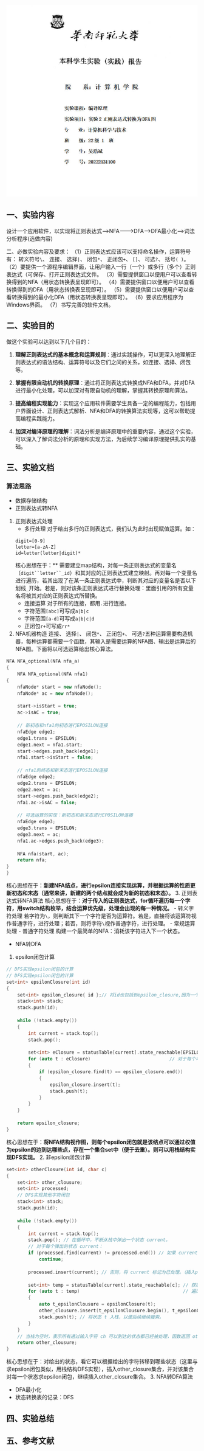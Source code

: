 ![images](cover_ex2.jpg)
## 一、实验内容
设计一个应用软件，以实现将正则表达式-->NFA--->DFA-->DFA最小化-->词法分析程序(选做内容)

二、必做实验内容及要求：
 （1）正则表达式应该可以支持命名操作，运算符号有： 转义符号`\`、 连接、 选择`|`、  闭包`*`、  正闭包`+`、  `[]`、 可选`?`、 括号`( )`。
 （2）要提供一个源程序编辑界面，让用户输入一行（一个）或多行（多个）正则表达式（可保存、打开正则表达式文件。
 （3）需要提供窗口以便用户可以查看转换得到的NFA（用状态转换表呈现即可）。
 （4）需要提供窗口以便用户可以查看转换得到的DFA（用状态转换表呈现即可）。
 （5）需要提供窗口以便用户可以查看转换得到的最小化DFA（用状态转换表呈现即可）。
 （6）要求应用程序为Windows界面。
 （7）书写完善的软件文档。
## 二、实验目的
做这个实验可以达到以下几个目的：

1. **理解正则表达式的基本概念和运算规则**：通过实践操作，可以更深入地理解正则表达式的语法结构、运算符号以及它们之间的关系，如连接、选择、闭包等。

2. **掌握有限自动机的转换原理**：通过将正则表达式转换成NFA和DFA，并对DFA进行最小化处理，可以加深对有限自动机的理解，掌握其转换原理和算法。

3. **提高编程实现能力**：实现这个应用软件需要学生具备一定的编程能力，包括用户界面设计、正则表达式解析、NFA和DFA的转换算法实现等，这可以帮助提高编程实践能力。

4. **加深对编译原理的理解**：词法分析是编译原理中的重要内容，通过这个实验，可以深入了解词法分析的原理和实现方法，为后续学习编译原理提供扎实的基础。

## 三、实验文档
### 算法思路
-  数据存储结构
- 正则表达式转NFA
1. 正则表达式处理
    - 多行处理
    对于给出多行的正则表达式，我们认为此时出现赋值运算。如：
    ```
    digit=[0-9]
    letter=[a-zA-Z]
    id=letter(letter|digit)*
    ```
    核心思想在于：** 需要建立map结构，对每一条正则表达式的变量名（`digit``letter``_id`）和其对应的正则表达式建立映射。再对每一个变量名进行遍历，若其出现了在某一条正则表达式中，判断其对应的变量名是否以下划线`_`开始。若是，则对该条正则表达式进行替换处理：里面引用的所有变量名将被其对应的正则表达式所替换。
    - 连接运算
    对于所有的连接，都用`.`进行连接。
    - 字符范围`[abc]`可写成`a|b|c`
    - 字符范围`[a-d]`可写成`a|b|c|d`
    - 正闭包`r+`可写成`rr*`
2. NFA机器构造
连接、 选择`|`、  闭包`*`、  正闭包`+`、  可选`?`五种运算需要构造机器，每种运算都需要一个函数，其输入是需要运算的NFA图、输出是运算后的NFA图。下面将以可选运算给出核心算法。
```C++
NFA NFA_optional(NFA nfa_a)
{
    NFA NFA_optional(NFA nfa1)
{
    nfaNode* start = new nfaNode();
    nfaNode* ac = new nfaNode();

    start->isStart = true;
    ac->isAC = true;

    // 新初态和nfa1的初态进行EPOSILON连接
    nfaEdge edge1;
    edge1.trans = EPSILON;
    edge1.next = nfa1.start;
    start->edges.push_back(edge1);
    nfa1.start->isStart = false;

    // nfa1的终态和新末态进行EPOSILON连接
    nfaEdge edge2;
    edge2.trans = EPSILON;
    edge2.next = ac;
    start->edges.push_back(edge2);
    nfa1.ac->isAC = false;

    // 可选运算的实现：新初态和新末态进行EPOSILON连接
    nfaEdge edge3;
    edge3.trans = EPSILON;
    edge3.next = ac;
    nfa1.ac->edges.push_back(edge3);

    NFA nfa(start, ac);
    return nfa;
}
}
```
核心思想在于：**新建NFA结点，进行epsilon连接实现运算，并根据运算的性质更新初态和末态（通常来讲，新建的两个结点就会成为新的初态和末态）。**
3. 正则表达式转NFA算法
核心思想在于：**对于传入的正则表达式，for循环遍历每一个字符，用switch结构枚举，结合运算优先级，处理会出现的每一种情况。**
    - 转义字符处理
        若字符为`\`，则判断其下一个字符是否为运算符。若是，直接将该运算符视作普通字符，进行处理；若否，则将字符`\`视作普通字符，进行处理。
    - 常规运算处理
    - 普通字符处理
    构建一个最简单的NFA：消耗该字符进入下一个状态。
- NFA转DFA
1. epsilon闭包计算
```C++
// DFS实现epsilon闭包的计算
// DFS实现epsilon闭包的计算
set<int> epsilonClosure(int id)
{
    set<int> epsilon_closure{ id };// 将id也包括到epsilon_closure,因为一个结点的epsilon闭包也包括本身
    stack<int> stack;
    stack.push(id);

    while (!stack.empty())
    {
        int current = stack.top();
        stack.pop();

        set<int> eClosure = statusTable[current].state_reachable[EPSILON];// 对于每个弹出的状态 current，获取其通过ε转移可达的状态集合temp，并遍历这个集合。
        for (auto t : eClosure)                             // 对于每个可达状态 t，
        {
            if (epsilon_closure.find(t) == epsilon_closure.end())           // 如果它不在 eepsilon_closure 中，就将其加入到 epsilon_closure 中，并将其入栈，以便后续继续搜索
            {
                epsilon_closure.insert(t);
                stack.push(t);
            }
        }
    }

    return epsilon_closure;
}
```
核心思想在于：**将NFA结构视作图，则每个epsilon闭包就是该结点可以通过权值为epsilon的边到达哪些点，存在一个集合set中（便于去重）。则可以用栈结构实现DFS实现。**
2. 非epsilon闭包计算
```C++
set<int> otherClosure(int id, char c)
{
    set<int> other_clousure;
    set<int> processed;
    // DFS实现其他字符闭包
    stack<int> stack;
    stack.push(id);

    while (!stack.empty())
    {
        int current = stack.top();
        stack.pop(); // 在循环中，不断从栈中弹出一个状态 current。
        // 对于每个弹出的状态 current：
        if (processed.find(current) != processed.end()) // 如果 current 已经被处理过（在processed集合end之前，find到了），则跳过该状态（continue），继续处理下一个状态；
            continue;

        processed.insert(current); // 否则，将 current 标记为已处理。（插入processed集合）

        set<int> temp = statusTable[current].state_reachable[c]; // 获取状态 current 在输入字符 c 下可以到达的状态集合 otherClosure。
        for (auto t : temp)                                      // 遍历 otherClosure 中的每个状态 t：对于每个可达状态 t，调用 epsilonClosure(t) 计算其ε闭包，并将得到的闭包中的所有状态加入到 other_result 中。
        {
            auto t_epsilonClousure = epsilonClosure(t);
            other_clousure.insert(t_epsilonClousure.begin(), t_epsilonClousure.end());
            stack.push(t); // 将状态 t 入栈，以便后续继续搜索。
        }
    }
    // 当栈为空时，表示所有通过输入字符 ch 可以到达的状态都已经被处理，函数返回 other_closure，其中包含了其他闭包中的所有状态。
    return other_clousure;
}
```
核心思想在于：对给出的状态，看它可以根据给出的字符转移到哪些状态（这里与求epsilon闭包类似，用栈结构DFS实现），插入other_closure集合，并对该集合对每一个状态求epsilon闭包，继续插入other_closure集合。
3. NFA转DFA算法
- DFA最小化
- 状态转换表的记录：DFS


###
## 四、实验总结
## 五、参考文献
